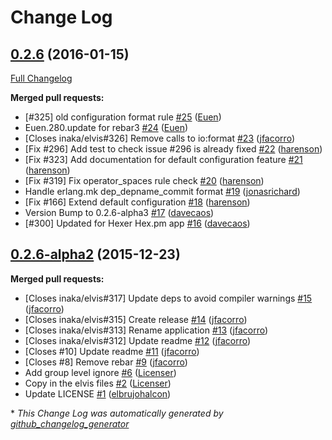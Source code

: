 # Change Log

## [0.2.6](https://github.com/inaka/elvis_core/tree/0.2.6) (2016-01-15)
[Full Changelog](https://github.com/inaka/elvis_core/compare/0.2.6-alpha2...0.2.6)

**Merged pull requests:**

- \[\#325\] old configuration format rule [\#25](https://github.com/inaka/elvis_core/pull/25) ([Euen](https://github.com/Euen))
- Euen.280.update for rebar3 [\#24](https://github.com/inaka/elvis_core/pull/24) ([Euen](https://github.com/Euen))
- \[Closes inaka/elvis\#326\] Remove calls to io:format [\#23](https://github.com/inaka/elvis_core/pull/23) ([jfacorro](https://github.com/jfacorro))
- \[Fix \#296\] Add test to check issue \#296 is already fixed [\#22](https://github.com/inaka/elvis_core/pull/22) ([harenson](https://github.com/harenson))
- \[Fix \#323\] Add documentation for default configuration feature [\#21](https://github.com/inaka/elvis_core/pull/21) ([harenson](https://github.com/harenson))
- \[Fix \#319\] Fix operator\_spaces rule check [\#20](https://github.com/inaka/elvis_core/pull/20) ([harenson](https://github.com/harenson))
- Handle erlang.mk dep\_depname\_commit format [\#19](https://github.com/inaka/elvis_core/pull/19) ([jonasrichard](https://github.com/jonasrichard))
- \[Fix \#166\] Extend default configuration [\#18](https://github.com/inaka/elvis_core/pull/18) ([harenson](https://github.com/harenson))
- Version Bump to 0.2.6-alpha3 [\#17](https://github.com/inaka/elvis_core/pull/17) ([davecaos](https://github.com/davecaos))
- \[\#300\] Updated for Hexer Hex.pm app [\#16](https://github.com/inaka/elvis_core/pull/16) ([davecaos](https://github.com/davecaos))

## [0.2.6-alpha2](https://github.com/inaka/elvis_core/tree/0.2.6-alpha2) (2015-12-23)
**Merged pull requests:**

- \[Closes inaka/elvis\#317\] Update deps to avoid compiler warnings [\#15](https://github.com/inaka/elvis_core/pull/15) ([jfacorro](https://github.com/jfacorro))
- \[Closes inaka/elvis\#315\] Create release [\#14](https://github.com/inaka/elvis_core/pull/14) ([jfacorro](https://github.com/jfacorro))
- \[Closes inaka/elvis\#313\] Rename application [\#13](https://github.com/inaka/elvis_core/pull/13) ([jfacorro](https://github.com/jfacorro))
- \[Closes inaka/elvis\#312\] Update readme [\#12](https://github.com/inaka/elvis_core/pull/12) ([jfacorro](https://github.com/jfacorro))
- \[Closes \#10\] Update readme [\#11](https://github.com/inaka/elvis_core/pull/11) ([jfacorro](https://github.com/jfacorro))
- \[Closes \#8\] Remove rebar [\#9](https://github.com/inaka/elvis_core/pull/9) ([jfacorro](https://github.com/jfacorro))
- Add group level ignore [\#6](https://github.com/inaka/elvis_core/pull/6) ([Licenser](https://github.com/Licenser))
- Copy in the elvis files [\#2](https://github.com/inaka/elvis_core/pull/2) ([Licenser](https://github.com/Licenser))
- Update LICENSE [\#1](https://github.com/inaka/elvis_core/pull/1) ([elbrujohalcon](https://github.com/elbrujohalcon))



\* *This Change Log was automatically generated by [github_changelog_generator](https://github.com/skywinder/Github-Changelog-Generator)*